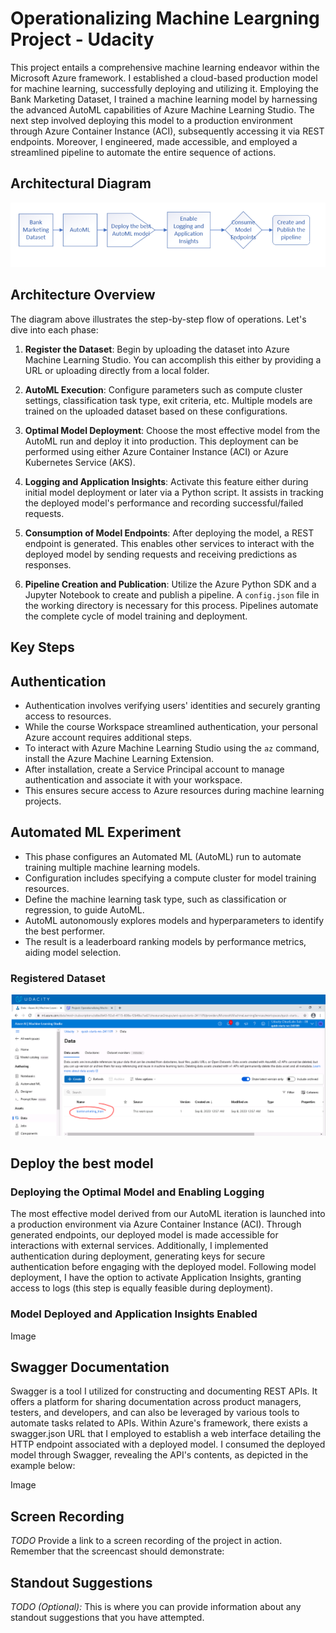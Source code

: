 # Operationalizing Machine Leargning Project - Udacity

This project entails a comprehensive machine learning endeavor within the Microsoft Azure framework. I established a cloud-based production model for machine learning, successfully deploying and utilizing it. Employing the Bank Marketing Dataset, I trained a machine learning model by harnessing the advanced AutoML capabilities of Azure Machine Learning Studio. The next step involved deploying this model to a production environment through Azure Container Instance (ACI), subsequently accessing it via REST endpoints. Moreover, I engineered, made accessible, and employed a streamlined pipeline to automate the entire sequence of actions.

## Architectural Diagram

![](https://github.com/ali-yaz/Operationalizing-Machine-Learning/blob/b453da54e39c7f0dadf01c2dd186e179d600da87/sample_screenshots/diagram.PNG)
## Architecture Overview

The diagram above illustrates the step-by-step flow of operations. Let's dive into each phase:

1. **Register the Dataset**: Begin by uploading the dataset into Azure Machine Learning Studio. You can accomplish this either by providing a URL or uploading directly from a local folder.

2. **AutoML Execution**: Configure parameters such as compute cluster settings, classification task type, exit criteria, etc. Multiple models are trained on the uploaded dataset based on these configurations.

3. **Optimal Model Deployment**: Choose the most effective model from the AutoML run and deploy it into production. This deployment can be performed using either Azure Container Instance (ACI) or Azure Kubernetes Service (AKS).

4. **Logging and Application Insights**: Activate this feature either during initial model deployment or later via a Python script. It assists in tracking the deployed model's performance and recording successful/failed requests.

5. **Consumption of Model Endpoints**: After deploying the model, a REST endpoint is generated. This enables other services to interact with the deployed model by sending requests and receiving predictions as responses.

6. **Pipeline Creation and Publication**: Utilize the Azure Python SDK and a Jupyter Notebook to create and publish a pipeline. A `config.json` file in the working directory is necessary for this process. Pipelines automate the complete cycle of model training and deployment.

## Key Steps

## Authentication

- Authentication involves verifying users' identities and securely granting access to resources.
- While the course Workspace streamlined authentication, your personal Azure account requires additional steps.
- To interact with Azure Machine Learning Studio using the `az` command, install the Azure Machine Learning Extension.
- After installation, create a Service Principal account to manage authentication and associate it with your workspace.
- This ensures secure access to Azure resources during machine learning projects.

## Automated ML Experiment

- This phase configures an Automated ML (AutoML) run to automate training multiple machine learning models.
- Configuration includes specifying a compute cluster for model training resources.
- Define the machine learning task type, such as classification or regression, to guide AutoML.
- AutoML autonomously explores models and hyperparameters to identify the best performer.
- The result is a leaderboard ranking models by performance metrics, aiding model selection.

### Registered Dataset
![](sample_screenshots/Dataset.PNG)

## Deploy the best model
### Deploying the Optimal Model and Enabling Logging 
The most effective model derived from our AutoML iteration is launched into a production environment via Azure Container Instance (ACI). Through generated endpoints, our deployed model is made accessible for interactions with external services. Additionally, I implemented authentication during deployment, generating keys for secure authentication before engaging with the deployed model.
Following model deployment, I have the option to activate Application Insights, granting access to logs (this step is equally feasible during deployment).
### Model Deployed and Application Insights Enabled
Image
## Swagger Documentation
Swagger is a tool I utilized for constructing and documenting REST APIs. It offers a platform for sharing documentation across product managers, testers, and developers, and can also be leveraged by various tools to automate tasks related to APIs.
Within Azure's framework, there exists a swagger.json URL that I employed to establish a web interface detailing the HTTP endpoint associated with a deployed model. I consumed the deployed model through Swagger, revealing the API's contents, as depicted in the example below:

Image

## Screen Recording
*TODO* Provide a link to a screen recording of the project in action. Remember that the screencast should demonstrate:

## Standout Suggestions
*TODO (Optional):* This is where you can provide information about any standout suggestions that you have attempted.
